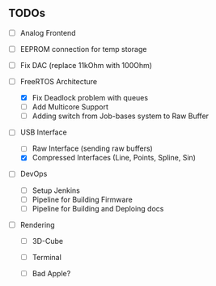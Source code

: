 ## TODOs

- [ ] Analog Frontend
- [ ] EEPROM connection for temp storage
- [ ] Fix DAC (replace 11kOhm with 100Ohm)

- [ ] FreeRTOS Architecture
  - [X] Fix Deadlock problem with queues
  - [ ] Add Multicore Support
  - [ ] Adding switch from Job-bases system to Raw Buffer

- [ ] USB Interface
    - [ ] Raw Interface (sending raw buffers)
    - [X] Compressed Interfaces (Line, Points, Spline, Sin)

- [ ] DevOps
    - [ ] Setup Jenkins
    - [ ] Pipeline for Building Firmware
    - [ ] Pipeline for Building and Deploing docs

- [ ] Rendering 
    - [ ] 3D-Cube  
    - [ ] Terminal
    - [ ] Bad Apple?


